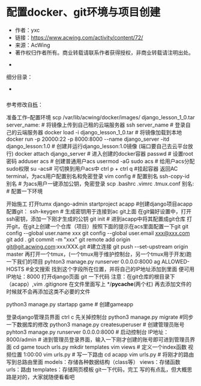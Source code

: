 # 配置docker、git环境与项目创建

- 作者：yxc
- 链接：https://www.acwing.com/activity/content/72/
- 来源：AcWing
- 著作权归作者所有。商业转载请联系作者获得授权，非商业转载请注明出处。

<!-- @import "[TOC]" {cmd="toc" depthFrom=3 depthTo=3 orderedList=false} -->

<!-- code_chunk_output -->

- [](#)

<!-- /code_chunk_output -->

细分目录：

<!-- @import "[TOC]" {cmd="toc" depthFrom=3 depthTo=4 orderedList=false} -->

<!-- code_chunk_output -->

- [](#)

<!-- /code_chunk_output -->

### 

参考修改自[栎](https://www.acwing.com/solution/content/72577/)：

准备工作–配置环境
scp /var/lib/acwing/docker/images/ django_lesson_1_0.tar server_name: # 将镜像上传到自己租的云端服务器
ssh server_name # 登录自己的云端服务器
docker load -i django_lesson_1_0.tar # 将镜像加载到本地
docker run -p 20000:22 -p 8000:8000 --name django_server -itd django_lesson:1.0 # 创建并运行django_lesson:1.0镜像 (端口要自己去云平台放行)
docker attach django_server # 进入创建的docker容器
passwd # 设置root密码
adduser acs # 创建普通用户acs
usermod -aG sudo acs # 给用户acs分配sudo权限
su -acs# 可切换到用户acs中
ctrl p + ctrl q #挂起容器
返回AC terminal，为acs用户配置别名和免密登录
vim config # 配置别名
ssh-copy-id 别名 # 为acs用户一键添加公钥，免密登录
scp .bashrc .vimrc .tmux.conf 别名: # 配置一下环境

开始施工
打开tumx
django-admin startproject acapp #创建django项目acapp
配置git：
ssh-keygen # 生成密钥用于连接到ac git上面
在git偏好设置中，打开ssh密钥，添加一下刚才生成的公钥
git init # 进到acapp中将其配置成git仓库
打开git，在git上创建一个仓库（项目）按照下面的提示在acs里面配置一下git
git config --global user.name xxx
git config --global user.email xxx@xxx.com
git add .
git commit -m "xxx"
git remote add origin git@git.acwing.com:xxx/XXX.git #建立连接
git push --set-upstream origin master
再打开一个tmux，(一个tmux用于维护控制台，另一个tmux用于开发)跑一下我们的项目 pyhton3 manage.py runserver 0.0.0.0:8000
ag ALLOWED-HOSTS #全文搜索
找到这个字段所在位置，并将自己的IP地址添加到里面
便可用 IP地址：8000 打开django页面
git 一下代码
注意：在git仓库的根目录下（acapp）,vim .gitignore
在文件里面写上 */__pycache__(两个杠)
再去添加文件的时候就不会再添加这类不必要的文件

python3 manage.py startapp game # 创建gameapp

登录django管理员界面
ctrl c 先关掉控制台
python3 manage.py migrate #同步一下数据库的修改
python3 manage.py createsuperuser # 创建管理员账号
pyhton3 manage.py runserver 0.0.0.0:8000 # 启动控制台
IP地址：8000/admin # 进到管理员登录界面，输入一下刚才创建的账号即可进到管理员界面
cd game
touch urls.py
mkdir templates
vim views # 定义一个index函数 视频位置 1:00:00
vim urls.py # 写一下路由
cd acapp vim urls.py # 将刚才的路由写到总路由里面
models：存储各种数据结构（class等）
views：存储函数
urls：路由
templates：存储网页模板
git一下代码，完工
写的有点乱，但大概思路是对的，大家就随便看看吧
